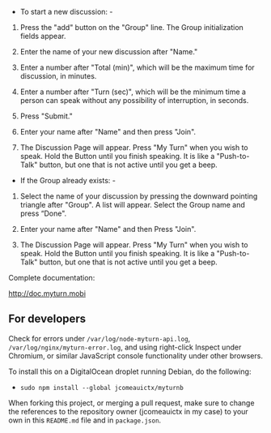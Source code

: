 - To start a new discussion: -

1. Press the "add" button on the "Group" line. The Group initialization fields appear.

2. Enter the name of your new discussion after "Name."

3. Enter a number after "Total (min)", which will be the maximum time for discussion, in minutes. 

4. Enter a number after "Turn (sec)", which will be the minimum time a person can speak without any possibility of interruption, in seconds.

5. Press "Submit."

6. Enter your name after "Name" and then press "Join". 

7. The Discussion Page will appear. Press "My Turn" when you wish to speak. Hold the Button until you finish speaking. It is like a "Push-to-Talk" button, but one that is not active until you get a beep.


- If the Group already exists: -

1. Select the name of your discussion by pressing the downward pointing triangle after "Group". A list will appear. Select the Group name and press “Done".

2. Enter your name after "Name" and then Press "Join". 

3. The Discussion Page will appear. Press "My Turn" when you wish to speak. Hold the Button until you finish speaking. It is like a "Push-to-Talk" button, but one that is not active until you get a beep.

Complete documentation: 

http://doc.myturn.mobi

## For developers

Check for errors under `/var/log/node-myturn-api.log`, `/var/log/nginx/myturn-error.log`, and using right-click Inspect under Chromium, or similar JavaScript console functionality under other browsers.

To install this on a DigitalOcean droplet running Debian, do the following:

- `sudo npm install --global jcomeauictx/myturnb`

When forking this project, or merging a pull request, make sure to change the
references to the repository owner (jcomeauictx in my case) to your own in this
`README.md` file and in `package.json`.
